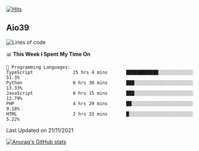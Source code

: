 [![Hits](https://hits.seeyoufarm.com/api/count/incr/badge.svg?url=https%3A%2F%2Fgithub.com%2Faio39&count_bg=%2339C5BB&title_bg=%23555555&icon=&icon_color=%23E7E7E7&title=hits&edge_flat=false)](https://hits.seeyoufarm.com)

## Aio39

<!--START_SECTION:waka-->
![Lines of code](https://img.shields.io/badge/From%20Hello%20World%20I%27ve%20Written-1.5%20million%20lines%20of%20code-blue)

📊 **This Week I Spent My Time On** 

```text
💬 Programming Languages: 
TypeScript               25 hrs 4 mins       ████████████░░░░░░░░░░░░░   51.3% 
Python                   6 hrs 30 mins       ███░░░░░░░░░░░░░░░░░░░░░░   13.33% 
JavaScript               6 hrs 15 mins       ███░░░░░░░░░░░░░░░░░░░░░░   12.79% 
PHP                      4 hrs 29 mins       ██░░░░░░░░░░░░░░░░░░░░░░░   9.18% 
HTML                     2 hrs 33 mins       █░░░░░░░░░░░░░░░░░░░░░░░░   5.22%

```


 Last Updated on 21/11/2021
<!--END_SECTION:waka-->
[![Anurag's GitHub stats](https://github-readme-stats.vercel.app/api?username=aio39)](https://github.com/anuraghazra/github-readme-stats)

<!--
**aio39/aio39** is a ✨ _special_ ✨ repository because its `README.md` (this file) appears on your GitHub profile.

Here are some ideas to get you started:

- 🔭 I’m currently working on ...
- 🌱 I’m currently learning ...
- 👯 I’m looking to collaborate on ...
- 🤔 I’m looking for help with ...
- 💬 Ask me about ...
- 📫 How to reach me: ...
- 😄 Pronouns: ...
- ⚡ Fun fact: ...
-->
